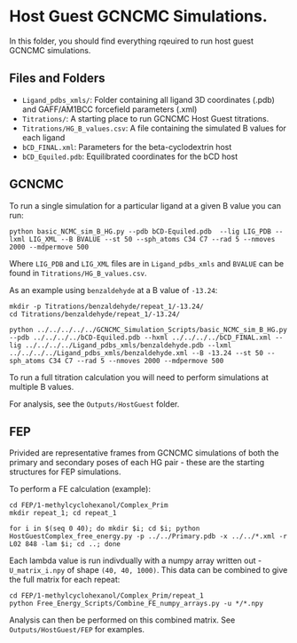 # Host Guest GCNCMC Simulations.

In this folder, you should find everything rqeuired to run host guest GCNCMC simulations.

## Files and Folders
- `Ligand_pdbs_xmls/`: Folder containing all ligand 3D coordinates (.pdb) and GAFF/AM1BCC forcefield parameters (.xml)
- `Titrations/`: A starting place to run GCNCMC Host Guest titrations.
- `Titrations/HG_B_values.csv`: A file containing the simulated B values for each ligand
- `bCD_FINAL.xml`: Parameters for the beta-cyclodextrin host
- `bCD_Equiled.pdb`: Equilibrated coordinates for the bCD host

## GCNCMC
To run a single simulation for a particular ligand at a given B value you can run:

```
python basic_NCMC_sim_B_HG.py --pdb bCD-Equiled.pdb  --lig LIG_PDB --lxml LIG_XML --B BVALUE --st 50 --sph_atoms C34 C7 --rad 5 --nmoves 2000 --mdpermove 500
```

Where `LIG_PDB` and `LIG_XML` files are in `Ligand_pdbs_xmls` and `BVALUE` can be found in `Titrations/HG_B_values.csv`. 

As an example using `benzaldehyde` at a B value of `-13.24`:

```
mkdir -p Titrations/benzaldehyde/repeat_1/-13.24/
cd Titrations/benzaldehyde/repeat_1/-13.24/

python ../../../../../GCNCMC_Simulation_Scripts/basic_NCMC_sim_B_HG.py --pdb ../../../../bCD-Equiled.pdb --hxml ../../../../bCD_FINAL.xml --lig ../../../../Ligand_pdbs_xmls/benzaldehyde.pdb --lxml ../../../../Ligand_pdbs_xmls/benzaldehyde.xml --B -13.24 --st 50 --sph_atoms C34 C7 --rad 5 --nmoves 2000 --mdpermove 500
```

To run a full titration calculation you will need to perform simulations at multiple B values.

For analysis, see the `Outputs/HostGuest` folder.

## FEP
Privided are representative frames from GCNCMC simulations of both the primary and secondary poses of each HG pair - these are the starting structures for FEP simulations. 

To perform a FE calculation (example):

```
cd FEP/1-methylcyclohexanol/Complex_Prim
mkdir repeat_1; cd repeat_1

for i in $(seq 0 40); do mkdir $i; cd $i; python HostGuestComplex_free_energy.py -p ../../Primary.pdb -x ../../*.xml -r L02 848 -lam $i; cd ..; done

```

Each lambda value is run indivdually with a numpy array written out - `U_matrix_i.npy` of shape `(40, 40, 1000)`. This data can be combined to give the full matrix for each repeat:

```
cd FEP/1-methylcyclohexanol/Complex_Prim/repeat_1
python Free_Energy_Scripts/Combine_FE_numpy_arrays.py -u */*.npy
```

Analysis can then be performed on this combined matrix. See `Outputs/HostGuest/FEP` for examples.